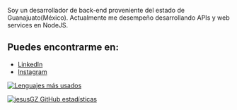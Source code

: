 <!--
**jesusGZ/jesusGZ** is a ✨ _special_ ✨ repository because its `README.md` (this file) appears on your GitHub profile.

Here are some ideas to get you started:

- 🔭 I’m currently working on ...
- 🌱 I’m currently learning ...
- 👯 I’m looking to collaborate on ...
- 🤔 I’m looking for help with ...
- 💬 Ask me about ...
- 📫 How to reach me: ...
- 😄 Pronouns: ...
- ⚡ Fun fact: ...
-->

Soy un desarrollador de back-end proveniente del estado de Guanajuato(México). Actualmente me desempeño desarrollando APIs y web services en NodeJS.

## Puedes encontrarme en:

- [LinkedIn](https://www.linkedin.com/in/jesús-antonio-garcía-zurita-85b3941a9)
- [Instagram](https://www.instagram.com/jesus.gr.zr/)

[![Lenguajes más usados](https://github-readme-stats.vercel.app/api/top-langs/?username=jesusGZ&layout=compact)](https://github.com/jesusGZ/github-readme-stats)

[![jesusGZ GitHub estadísticas](https://github-readme-stats.vercel.app/api?username=jesusGZ&theme=tokyonight)](https://github.com/jesusGZ/github-readme-stats)
